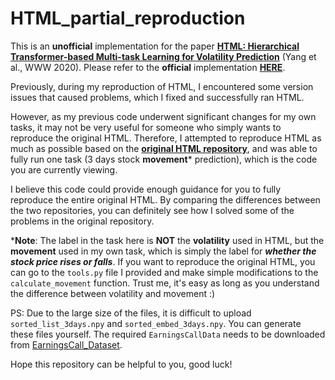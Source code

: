# HTML_partial_reproduction

This is an **unofficial** implementation for the paper [**HTML: Hierarchical Transformer-based Multi-task Learning for Volatility Prediction**](https://dl.acm.org/doi/abs/10.1145/3366423.3380128) (Yang et al., WWW 2020). Please refer to the **official** implementation [**HERE**](https://github.com/YangLinyi/HTML-Hierarchical-Transformer-based-Multi-task-Learning-for-Volatility-Prediction).

Previously, during my reproduction of HTML, I encountered some version issues that caused problems, which I fixed and successfully ran HTML.

However, as my previous code underwent significant changes for my own tasks, it may not be very useful for someone who simply wants to reproduce the original HTML. 
Therefore, I attempted to reproduce HTML as much as possible based on the [**original HTML repository**](https://github.com/YangLinyi/HTML-Hierarchical-Transformer-based-Multi-task-Learning-for-Volatility-Prediction), and was able to fully run one task (3 days stock **movement*** prediction), which is the code you are currently viewing.

I believe this code could provide enough guidance for you to fully reproduce the entire original HTML. By comparing the differences between the two repositories, you can definitely see how I solved some of the problems in the original repository.

***Note**: 
The label in the task here is **NOT** the **volatility** used in HTML, but the **movement** used in my own task, which is simply the label for _**whether the stock price rises or falls**_. 
If you want to reproduce the original HTML, you can go to the `tools.py` file I provided and make simple modifications to the `calculate_movement` function. 
Trust me, it's easy as long as you understand the difference between volatility and movement :)

PS: Due to the large size of the files, it is difficult to upload `sorted_list_3days.npy` and `sorted_embed_3days.npy`. You can generate these files yourself. The required `EarningsCallData` needs to be downloaded from [EarningsCall_Dataset](https://github.com/GeminiLn/EarningsCall_Dataset).

Hope this repository can be helpful to you, good luck!

